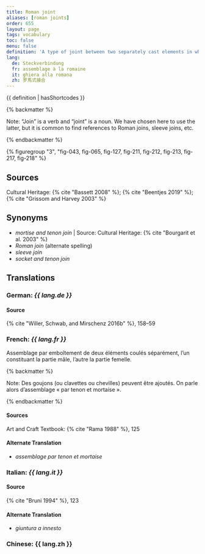 ```yaml
---
title: Roman joint
aliases: [roman joints]
order: 655
layout: page
tags: vocabulary
toc: false
menu: false
definition: 'A type of joint between two separately cast elements in which one element slots into the hollow “sleeve” of the other. The joint is generally further secured using pins, rivets, or by {% def "soldering" %}.'
lang:
  de: Steckverbindung
  fr: assemblage à la romaine
  it: ghiera alla romana
  zh: 罗馬式接合
---
```


{{ definition | hasShortcodes }}

{% backmatter %}

Note: “Join” is a verb and “joint” is a noun. We have chosen here to use the latter, but it is common to find references to Roman joins, sleeve joins, etc.

{% endbackmatter %}

{% figuregroup "3", "fig-043, fig-065, fig-127, fig-211, fig-212, fig-213, fig-217, fig-218" %}

## Sources

Cultural Heritage: {% cite "Bassett 2008" %}; {% cite "Beentjes 2019" %}; {% cite "Grissom and Harvey 2003" %}

## Synonyms

- *mortise and tenon join* | Source: Cultural Heritage: {% cite "Bourgarit et al. 2003" %}
- *Roman join* (alternate spelling)
- *sleeve join*
- *socket and tenon join*

## Translations

<div class="accordion">

### **German**: *{{ lang.de }}*

#### Source

{% cite "Willer, Schwab, and Mirschenz 2016b" %}, 158–59

### **French**: *{{ lang.fr }}*

Assemblage par emboîtement de deux éléments coulés séparément, l’un constituant la partie mâle, l’autre la partie femelle.

{% backmatter %}

Note: Des goujons (ou clavettes ou chevilles) peuvent être ajoutés. On parle alors d’assemblage « par tenon et mortaise ».

{% endbackmatter %}

#### Sources

Art and Craft Textbook: {% cite "Rama 1988" %}, 125

#### Alternate Translation

- *assemblage par tenon et mortaise*

### **Italian**: *{{ lang.it }}*

#### Source

{% cite "Bruni 1994" %}, 123

#### Alternate Translation

- *giuntura a innesto*

### **Chinese**: {{ lang.zh }}

</div>
